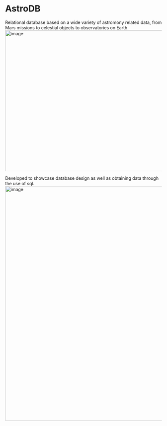 # AstroDB
Relational database based on a wide variety of astromony related data, from Mars missions to celestial objects to observatories on Earth. 
<img width="1478" height="454" alt="image" src="https://github.com/user-attachments/assets/171393ca-5116-4063-9a6c-7df3f198a794" />


Developed to showcase database design as well as obtaining data through the use of sql. 
<img width="1212" height="756" alt="image" src="https://github.com/user-attachments/assets/872ef6de-08f4-4899-bdf2-e16fd4b851ab" />

